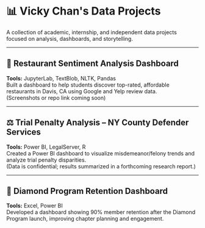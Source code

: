 # 📊 Vicky Chan's Data Projects

A collection of academic, internship, and independent data projects focused on analysis, dashboards, and storytelling.

---

## 🧠 Restaurant Sentiment Analysis Dashboard
**Tools:** JupyterLab, TextBlob, NLTK, Pandas  
Built a dashboard to help students discover top-rated, affordable restaurants in Davis, CA using Google and Yelp review data.  
(Screenshots or repo link coming soon)

---

## ⚖️ Trial Penalty Analysis – NY County Defender Services
**Tools:** Power BI, LegalServer, R  
Created a Power BI dashboard to visualize misdemeanor/felony trends and analyze trial penalty disparities.  
(Data is confidential; results summarized in a forthcoming research report.)

---

## 💎 Diamond Program Retention Dashboard
**Tools:** Excel, Power BI  
Developed a dashboard showing 90% member retention after the Diamond Program launch, improving chapter planning and engagement.
